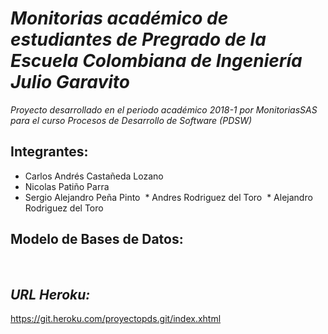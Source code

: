 ***Monitorias académico de estudiantes de Pregrado de la Escuela Colombiana de Ingeniería Julio Garavito***
======
*Proyecto desarrollado en el periodo académico 2018-1 por MonitoriasSAS para el curso Procesos de Desarrollo de Software (PDSW)*

Integrantes:
  -------
  * Carlos Andrés Castañeda Lozano
  * Nicolas Patiño Parra
  * Sergio Alejandro Peña Pinto
  * Andres Rodriguez del Toro
  * Alejandro Rodriguez del Toro
    
Modelo de Bases de Datos:
  -------
  
  

## *URL Heroku:*
https://git.heroku.com/proyectopds.git/index.xhtml
